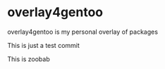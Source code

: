 overlay4gentoo
==============

overlay4gentoo is my personal overlay of packages

This is just a test commit

This is zoobab
